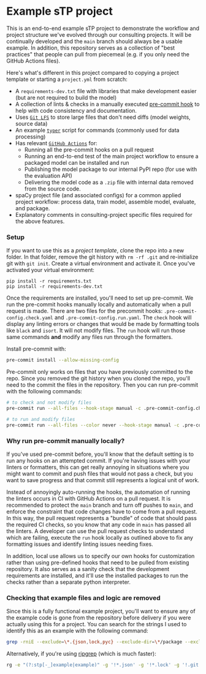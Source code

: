 # Example sTP project

This is an end-to-end example sTP project to demonstrate the workflow and project structure we've evolved through our consulting projects. It will be continually developed and the `main` branch should always be a usable example. In addition, this repository serves as a collection of "best practices" that people can pull from piecemeal (e.g. if you only need the GitHub Actions files).

Here's what's different in this project compared to copying a project template or starting a `project.yml` from scratch:
- A `requirements-dev.txt` file with libraries that make development easier (but are not required to build the model)
- A collection of lints & checks in a manually executed [pre-commit hook](https://pre-commit.com/) to help with code consistency and documentation.
- Uses [`Git LFS`](https://git-lfs.github.com/) to store large files that don't need diffs (model weights, source data)
- An example [`typer`](https://typer.tiangolo.com/) script for commands (commonly used for data processing)
- Has relevant [`GitHub Actions`](https://docs.github.com/en/actions) for:
  - Running all the pre-commit hooks on a pull request
  - Running an end-to-end test of the main project workflow to ensure a packaged model can be installed and run
  - Publishing the model package to our internal PyPI repo (for use with the evaluation API)
  - Delivering the model code as a `.zip` file with internal data removed from the source code.
- spaCy project file (and associated configs) for a common applied project workflow: process data, train model, assemble model, evaluate, and package.
- Explanatory comments in consulting-project specific files required for the above features.

### Setup

If you want to use this as a _project template_, clone the repo into a new folder. In that folder, remove the git history with `rm -rf .git` and re-initialize git with `git init`. Create a virtual environment and activate it. Once you've activated your virtual environment:

```
pip install -r requirements.txt
pip install -r requirements-dev.txt
```

Once the requirements are installed, you'll need to set up pre-commit. We run the pre-commit hooks manually locally and automatically when a pull request is made. There are two files for the precommit hooks: `.pre-commit-config.check.yaml` and `.pre-commit-config.run.yaml`. The `check` hook will display any linting errors or changes that would be made by formatting tools like `black` and `isort`. It will not modify files. The `run` hook will run those same commands **and** modify any files run through the formatters. 

Install pre-commit with:

```bash
pre-commit install --allow-missing-config
```

Pre-commit only works on files that you have previously committed to the repo. Since you removed the git history when you cloned the repo, you'll need to the commit the files in the repository. Then you can run pre-commit with the following commands:

```bash
# to check and not modify files
pre-commit run --all-files --hook-stage manual -c .pre-commit-config.check.yaml

# to run and modify files
pre-commit run --all-files --color never --hook-stage manual -c .pre-commit-config.run.yaml
```

### Why run pre-commit manually locally?

If you've used pre-commit before, you'll know that the default setting is to run any hooks on an attempted commit. If you're having issues with your linters or formatters, this can get really annoying in situations where you might want to commit and push files that would not pass a check, but you want to save progress and that commit still represents a logical unit of work. 

Instead of annoyingly auto-running the hooks, the automation of running the linters occurs in CI with GitHub Actions on a pull request. It is recommended to protect the `main` branch and turn off pushes to `main`, and enforce the constraint that code changes have to come from a pull request. In this way, the pull request represents a "bundle" of code that should pass the required CI checks, so you know that any code in `main` has passed all the linters. A developer can use the pull request checks to understand which are failing, execute the `run` hook locally as outlined above to fix any formatting issues and identify linting issues needing fixes.

In addition, local use allows us to specify our own hooks for customization rather than using pre-defined hooks that need to be pulled from existing repository. It also serves as a sanity check that the development requirements are installed, and it'll use the installed packages to run the checks rather than a separate python interpreter.

### Checking that example files and logic are removed

Since this is a fully functional example project, you'll want to ensure any of the example code is gone from the repository before delivery if you were actually using this for a project. You can search for the strings I used to identify this as an example with the following command:

```bash
grep -rniE --exclude=\*.{json,lock,pyc} --exclude-dir=\*/package --exclude-dir=.git "(?:stp[-_]example|example)" .
```

Alternatively, if you're using [ripgrep](https://github.com/BurntSushi/ripgrep) (which is much faster):

```bash
rg -e "(?:stp[-_]example|example)" -g '!*.json' -g '!*.lock' -g '!.git' --hidden .
```

